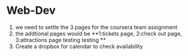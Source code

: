 # Web-Dev
1. we need to settle the 3 pages for the coursera team assignment
2.  the addtional pages would be **1:tickets page, 2:check out page, 3:attractions page testing testing **
3.  Create a dropbox for calendar to check availability

